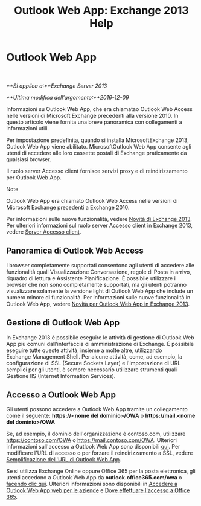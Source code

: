 ﻿---
title: 'Outlook Web App: Exchange 2013 Help'
TOCTitle: Outlook Web App
ms:assetid: 3814b665-01e8-4881-9a44-163f14789ee4
ms:mtpsurl: https://technet.microsoft.com/it-it/library/JJ657718(v=EXCHG.150)
ms:contentKeyID: 50480419
ms.date: 01/02/2018
mtps_version: v=EXCHG.150
ms.translationtype: HT
---

# Outlook Web App

 

_**Si applica a:**Exchange Server 2013_

_**Ultima modifica dell'argomento:**2016-12-09_

Informazioni su Outlook Web App, che era chiamatao Outlook Web Access nelle versioni di Microsoft Exchange precedenti alla versione 2010. In questo articolo viene fornita una breve panoramica con collegamenti a informazioni utili.

Per impostazione predefinita, quando si installa MicrosoftExchange 2013, Outlook Web App viene abilitato. MicrosoftOutlook Web App consente agli utenti di accedere alle loro cassette postali di Exchange praticamente da qualsiasi browser.

Il ruolo server Accesso client fornisce servizi proxy e di reindirizzamento per Outlook Web App.


> [!NOTE]
> Outlook Web App era chiamato Outlook Web Access nelle versioni di Microsoft Exchange precedenti a Exchange&nbsp;2010.



Per informazioni sulle nuove funzionalità, vedere [Novità di Exchange 2013](what-s-new-in-exchange-2013-exchange-2013-help.md). Per ulteriori informazioni sul ruolo server Accesso client in Exchange 2013, vedere [Server Accesso client](client-access-server-exchange-2013-help.md).

## Panoramica di Outlook Web Access

I browser completamente supportati consentono agli utenti di accedere alle funzionalità quali Visualizzazione Conversazione, regole di Posta in arrivo, riquadro di lettura e Assistente Pianificazione. È possibile utilizzare i browser che non sono completamente supportati, ma gli utenti potranno visualizzare solamente la versione light di Outlook Web App che include un numero minore di funzionalità. Per informazioni sulle nuove funzionalità in Outlook Web App, vedere [Novità per Outlook Web App in Exchange 2013](what-s-new-for-outlook-web-app-in-exchange-2013-exchange-2013-help.md).

## Gestione di Outlook Web App

In Exchange 2013 è possibile eseguire le attività di gestione di Outlook Web App più comuni dall'interfaccia di amministrazione di Exchange. È possibile eseguire tutte queste attività, insieme a molte altre, utilizzando Exchange Management Shell. Per alcune attività, come, ad esempio, la configurazione di SSL (Secure Sockets Layer) e l'impostazione di URL semplici per gli utenti, è sempre necessario utilizzare strumenti quali Gestione IIS (Internet Information Services).

## Accesso a Outlook Web App

Gli utenti possono accedere a Outlook Web App tramite un collegamento come il seguente: **https://\<nome del dominio\>/OWA** o **https://mail.\<nome del dominio\>/OWA**

Se, ad esempio, il dominio dell'organizzazione è contoso.com, utilizzare https://contoso.com/OWA o https://mail.contoso.com/OWA. Ulteriori informazioni sull'accesso a Outlook Web App sono disponibili [qui](https://support.microsoft.com/it-it/kb/2897680). Per modificare l'URL di accesso o per forzare il reindirizzamento a SSL, vedere [Semplificazione dell'URL di Outlook Web App](simplify-the-outlook-web-app-url-exchange-2013-help.md).

Se si utilizza Exchange Online oppure Office 365 per la posta elettronica, gli utenti accedono a Outlook Web App da **outlook.office365.com/owa** o [facendo clic qui](http://go.microsoft.com/fwlink/p/?linkid=402333). Ulteriori informazioni sono disponibili in [Accedere a Outlook Web App web per le aziende](http://go.microsoft.com/fwlink/p/?linkid=511341) e [Dove effettuare l'accesso a Office 365](http://go.microsoft.com/fwlink/p/?linkid=522691).

